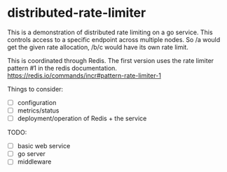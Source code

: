 # distributed-rate-limiter

This is a demonstration of distributed rate limiting on a go service. This controls access to a specific endpoint across multiple nodes. So /a would get the given rate allocation, /b/c would have its own rate limit.

This is coordinated through Redis. The first version uses the rate limiter pattern #1 in the redis documentation. https://redis.io/commands/incr#pattern-rate-limiter-1

Things to consider:
- [ ] configuration
- [ ] metrics/status
- [ ] deployment/operation of Redis + the service

TODO:
- [ ] basic web service
- [ ] go server
- [ ] middleware
